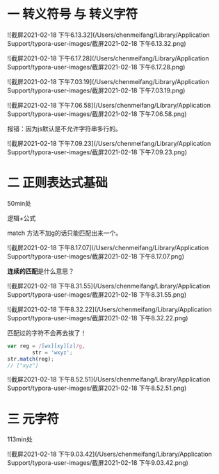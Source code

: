 # 一 转义符号 与 转义字符 

![截屏2021-02-18 下午6.13.32](/Users/chenmeifang/Library/Application Support/typora-user-images/截屏2021-02-18 下午6.13.32.png)

 ![截屏2021-02-18 下午6.17.28](/Users/chenmeifang/Library/Application Support/typora-user-images/截屏2021-02-18 下午6.17.28.png)

![截屏2021-02-18 下午7.03.19](/Users/chenmeifang/Library/Application Support/typora-user-images/截屏2021-02-18 下午7.03.19.png)

![截屏2021-02-18 下午7.06.58](/Users/chenmeifang/Library/Application Support/typora-user-images/截屏2021-02-18 下午7.06.58.png)

报错：因为js默认是不允许字符串多行的。

![截屏2021-02-18 下午7.09.23](/Users/chenmeifang/Library/Application Support/typora-user-images/截屏2021-02-18 下午7.09.23.png)

# 二 正则表达式基础 

50min处

逻辑+公式

match 方法不加g的话只能匹配出来一个。

![截屏2021-02-18 下午8.17.07](/Users/chenmeifang/Library/Application Support/typora-user-images/截屏2021-02-18 下午8.17.07.png)

**连续的匹配**是什么意思？

![截屏2021-02-18 下午8.31.55](/Users/chenmeifang/Library/Application Support/typora-user-images/截屏2021-02-18 下午8.31.55.png)

![截屏2021-02-18 下午8.32.22](/Users/chenmeifang/Library/Application Support/typora-user-images/截屏2021-02-18 下午8.32.22.png)

匹配过的字符不会再去挨了！

```javascript
var reg = /[wx][xy][z]/g,
		str = 'wxyz';
str.match(reg);
// ["xyz"]
```

![截屏2021-02-18 下午8.52.51](/Users/chenmeifang/Library/Application Support/typora-user-images/截屏2021-02-18 下午8.52.51.png)

# 三 元字符

113min处

![截屏2021-02-18 下午9.03.42](/Users/chenmeifang/Library/Application Support/typora-user-images/截屏2021-02-18 下午9.03.42.png)































